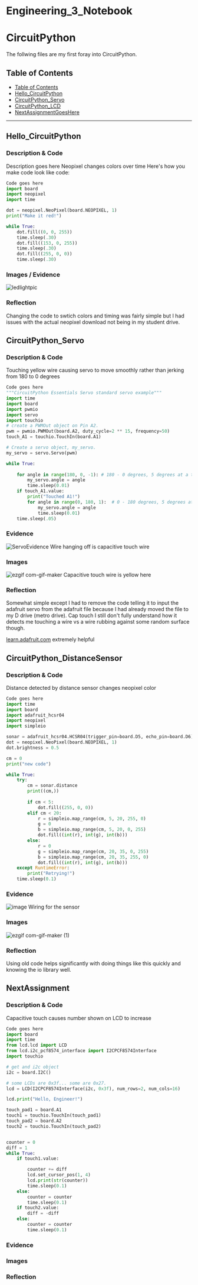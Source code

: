 # Engineering_3_Notebook
# CircuitPython
 The follwing files are my first foray into CircuitPython.
## Table of Contents
* [Table of Contents](#TableOfContents)
* [Hello_CircuitPython](#Hello_CircuitPython)
* [CircuitPython_Servo](#CircuitPython_Servo)
* [CircuitPython_LCD](#CircuitPython_LCD)
* [NextAssignmentGoesHere](#NextAssignment)
---

## Hello_CircuitPython

### Description & Code
Description goes here
Neopixel changes colors over time
Here's how you make code look like code:

```python
Code goes here
import board
import neopixel
import time

dot = neopixel.NeoPixel(board.NEOPIXEL, 1)
print("Make it red!")

while True:
    dot.fill((0, 0, 255))
    time.sleep(.30)
    dot.fill((153, 0, 255))
    time.sleep(.30)
    dot.fill((255, 0, 0))
    time.sleep(.30)
```


### Images / Evidence
![ledlightpic](https://user-images.githubusercontent.com/71345181/133625107-908011a3-f2ad-4a12-a524-92a9d155694c.jpg)

### Reflection

Changing the code to swtich colors and timing was fairly simple but I had issues with the actual neopixel download not being in my student drive.




## CircuitPython_Servo

### Description & Code
Touching yellow wire causing servo to move smoothly rather than jerking from 180 to 0 degrees
```python
Code goes here
"""CircuitPython Essentials Servo standard servo example"""
import time
import board
import pwmio
import servo
import touchio
# create a PWMOut object on Pin A2.
pwm = pwmio.PWMOut(board.A2, duty_cycle=2 ** 15, frequency=50)
touch_A1 = touchio.TouchIn(board.A1)

# Create a servo object, my_servo.
my_servo = servo.Servo(pwm)

while True:
    
    for angle in range(180, 0, -1): # 180 - 0 degrees, 5 degrees at a time.
        my_servo.angle = angle
        time.sleep(0.01)
    if touch_A1.value:
        print("Touched A1!")
        for angle in range(0, 180, 1):  # 0 - 180 degrees, 5 degrees at a time.
            my_servo.angle = angle
            time.sleep(0.01)
    time.sleep(.05) 


```

### Evidence
![ServoEvidence](https://user-images.githubusercontent.com/71345181/133624650-4b4e675e-5a12-46e6-9875-83fdaabe821c.png)
Wire hanging off is capacitive touch wire
### Images
![ezgif com-gif-maker](https://user-images.githubusercontent.com/71345181/133622973-0dc4623e-d1af-48bd-8901-5fd99dc2f4a8.gif)
Capacitive touch wire is yellow here

### Reflection
Somewhat simple except I had to remove the code telling it to input the adafruit servo from the adafruit file because I had already moved the file to my D drive (metro drive). Cap touch I still don't fully understand how it detects me touching a wire vs a wire rubbing against some random surface though.

[learn.adafruit.com](url) extremely helpful



## CircuitPython_DistanceSensor

### Description & Code
Distance detected by distance sensor changes neopixel color
```python
Code goes here
import time
import board
import adafruit_hcsr04
import neopixel
import simpleio

sonar = adafruit_hcsr04.HCSR04(trigger_pin=board.D5, echo_pin=board.D6)
dot = neopixel.NeoPixel(board.NEOPIXEL, 1)
dot.brightness = 0.5

cm = 0
print("new code")

while True:
    try:
        cm = sonar.distance
        print((cm,))
        
        if cm < 5:
            dot.fill((255, 0, 0))
        elif cm < 20:
            r = simpleio.map_range(cm, 5, 20, 255, 0)
            g = 0
            b = simpleio.map_range(cm, 5, 20, 0, 255)
            dot.fill((int(r), int(g), int(b)))
        else:
            r = 0
            g = simpleio.map_range(cm, 20, 35, 0, 255)
            b = simpleio.map_range(cm, 20, 35, 255, 0)
            dot.fill((int(r), int(g), int(b)))
    except RuntimeError:
        print("Retrying!")
    time.sleep(0.1)
```

### Evidence
![image](https://user-images.githubusercontent.com/71345181/134191171-18690e02-85c2-4f71-8a88-c707cf0dbbc7.png)
Wiring for the sensor
### Images
![ezgif com-gif-maker (1)](https://user-images.githubusercontent.com/71345181/134514464-caa97a3e-3cad-4ae1-9206-1270b65ca029.gif)

### Reflection

Using old code helps significantly with doing things like this quickly and knowing the io library well.



## NextAssignment

### Description & Code
Capacitive touch causes number shown on LCD to increase
```python
Code goes here
import board
import time
from lcd.lcd import LCD
from lcd.i2c_pcf8574_interface import I2CPCF8574Interface
import touchio

# get and i2c object
i2c = board.I2C()

# some LCDs are 0x3f... some are 0x27.
lcd = LCD(I2CPCF8574Interface(i2c, 0x3f), num_rows=2, num_cols=16)

lcd.print("Hello, Engineer!")

touch_pad1 = board.A1
touch1 = touchio.TouchIn(touch_pad1)
touch_pad2 = board.A2
touch2 = touchio.TouchIn(touch_pad2)


counter = 0
diff = 1
while True:
    if touch1.value:

        counter += diff
        lcd.set_cursor_pos(1, 4)
        lcd.print(str(counter))
        time.sleep(0.1)
    else:
        counter = counter
        time.sleep(0.1)
    if touch2.value:
        diff = -diff
    else:
        counter = counter
        time.sleep(0.1)

```

### Evidence

### Images

### Reflection
